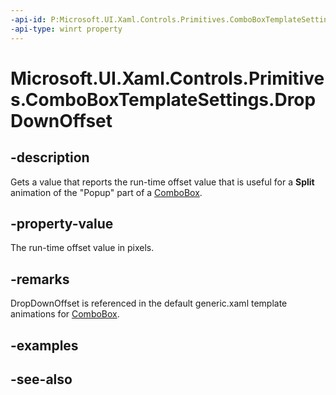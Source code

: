 ```yaml
---
-api-id: P:Microsoft.UI.Xaml.Controls.Primitives.ComboBoxTemplateSettings.DropDownOffset
-api-type: winrt property
---
```


<!-- Property syntax
public double DropDownOffset { get; }
-->

# Microsoft.UI.Xaml.Controls.Primitives.ComboBoxTemplateSettings.DropDownOffset

## -description
Gets a value that reports the run-time offset value that is useful for a **Split** animation of the "Popup" part of a [ComboBox](../microsoft.ui.xaml.controls/combobox.md).

## -property-value
The run-time offset value in pixels.

## -remarks
DropDownOffset is referenced in the default generic.xaml template animations for [ComboBox](../microsoft.ui.xaml.controls/combobox.md).

## -examples

## -see-also
